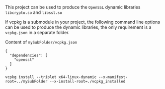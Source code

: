 This project can be used to produce the `OpenSSL`  dynamic libraries `libcrypto.so` and `libssl.so`

If vcpkg is a submodule in your project, the following command line options can be used to produce the dynamic libraries, the only requirement is a `vcpkg.json` in a separate folder.

Content of `mySubFolder/vcpkg.json`

    {
      "dependencies": [
        "openssl"
      ]
    }

 `vcpkg install --triplet x64-linux-dynamic --x-manifest-root=../mySubFolder --x-install-root=./vcpkg_installed`
